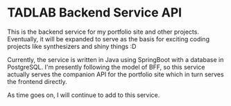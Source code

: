 # TADLAB Backend Service API
This is the backend service for my portfolio site and other projects.
Eventually, it will be expanded to serve as the basis for exciting coding projects
like synthesizers and shiny things :D

Currently, the service is written in Java using SpringBoot with a database in PostgreSQL.
I'm presently following the model of BFF, so this service actually serves the companion 
API for the portfolio site which in turn serves the frontend directly.

As time goes on, I will continue to add to this service.
